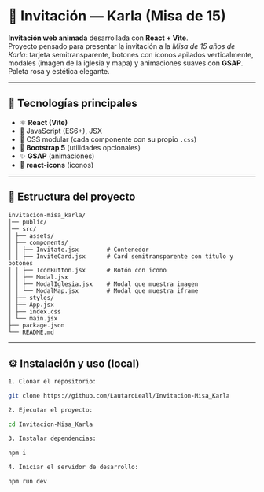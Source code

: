 # 🎀 Invitación — Karla (Misa de 15)

**Invitación web animada** desarrollada con **React + Vite**.  
Proyecto pensado para presentar la invitación a la _Misa de 15 años de Karla_: tarjeta semitransparente, botones con íconos apilados verticalmente, modales (imagen de la iglesia y mapa) y animaciones suaves con **GSAP**. Paleta rosa y estética elegante.

---

## 🚀 Tecnologías principales

- ⚛️ **React (Vite)**
- 🧩 JavaScript (ES6+), JSX
- 🎨 CSS modular (cada componente con su propio `.css`)
- 💅 **Bootstrap 5** (utilidades opcionales)
- ✨ **GSAP** (animaciones)
- 🔣 **react-icons** (íconos)

---

## 📁 Estructura del proyecto

```
invitacion-misa_karla/
│── public/
│── src/
│ ├── assets/
│ ├── components/
│ │ ├── Invitate.jsx        # Contenedor
│ │ ├── InviteCard.jsx      # Card semitransparente con título y botones
│ │ ├── IconButton.jsx      # Botón con icono
│ │ ├── Modal.jsx
│ │ ├── ModalIglesia.jsx    # Modal que muestra imagen
│ │ └── ModalMap.jsx        # Modal que muestra iframe
│ ├── styles/
│ ├── App.jsx
│ ├── index.css
│ └── main.jsx
├── package.json
└── README.md
```

---

## ⚙️ Instalación y uso (local)

```bash
1. Clonar el repositorio:

git clone https://github.com/LautaroLeall/Invitacion-Misa_Karla
```

```bash
2. Ejecutar el proyecto:

cd Invitacion-Misa_Karla
```

```bash
3. Instalar dependencias:

npm i
```

```bash
4. Iniciar el servidor de desarrollo:

npm run dev
```
